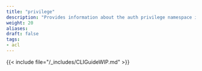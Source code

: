 ```yaml
---
title: "privilege"
description: "Provides information about the auth privilege namespace in the TrueNAS CLI. Includes command syntax and common commands."
weight: 20
aliases:
draft: false
tags:
- acl
---
```




{{< include file="/_includes/CLIGuideWIP.md" >}}
